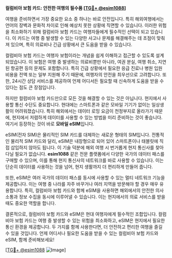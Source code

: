 **컬럼비아 보험 카드: 안전한 여행의 필수품 [[TG💪+ @esim1088](https://t.me/s/esim1088)]**

여행을 준비하면서 가장 중요한 요소 중 하나는 바로 안전입니다. 특히 해외여행에서는 언어의 장벽과 문화적 차이로 인해 예상치 못한 상황에 직면할 수 있습니다. 이러한 위험을 최소화하기 위해 컬럼비아 보험 카드는 여행자들에게 필수적인 선택이 되고 있습니다. 이 카드는 여행 중 발생할 수 있는 다양한 사고나 문제를 해결해주는 데 초점이 맞춰져 있으며, 특히 의료비나 긴급 상황에서 큰 도움을 받을 수 있습니다.

컬럼비아 보험 카드는 여행자 보험이라는 개념을 쉽게 이해하고 접근할 수 있도록 설계되었습니다. 이 보험은 여행 중 발생하는 의료비뿐만 아니라, 여권 분실, 여행 취소, 지연된 항공편 등의 문제도 포함합니다. 특히 긴급 상황에서 필요한 응급 진료나 병원 입원 비용을 전액 또는 일부 지원해 주기 때문에, 여행자의 안전을 최우선으로 고려합니다. 또한, 24시간 상담 서비스를 제공하여 언제 어디서든 필요할 때 신속하게 도움을 받을 수 있다는 점도 큰 장점입니다.

하지만 컬럼비아 보험 카드만으로 모든 것을 해결할 수 있는 것은 아닙니다. 현지에서 사용할 통신 수단도 중요합니다. 현대에는 스마트폰과 같은 모바일 기기가 없이는 일상생활이 어려워졌습니다. 특히 해외에서는 데이터 로밍 요금이 천정부지로 올라가기 때문에, 현지에서 저렴하게 데이터를 사용할 수 있는 방법을 미리 준비하는 것이 좋습니다. 여기서 등장하는 것이 바로 **모바일 eSIM**입니다.

eSIM(전자 SIM)은 물리적인 SIM 카드를 대체하는 새로운 형태의 SIM입니다. 전통적인 물리적 SIM 카드와 달리, eSIM은 내장형으로 되어 있어 스마트폰이나 태블릿에 직접 삽입하지 않아도 됩니다. 이 기술 덕분에 해외 여행 시 번거롭게 현지 통신사를 찾아다닐 필요가 없습니다. **esim1088** 같은 전문 플랫폼에서 다양한 국가의 데이터 패스를 구매할 수 있으며, 이를 통해 현지 통신사의 네트워크를 바로 사용할 수 있습니다. 이는 단순히 데이터를 사용하는 것을 넘어, 현지 생활까지 더 편리하게 만들어 줍니다.

또한, eSIM은 여러 국가의 데이터 패스를 동시에 사용할 수 있는 멀티 네트워크 기능을 제공합니다. 이는 여행 중 나라를 자주 바꾸거나 여러 지역을 방문해야 할 경우 매우 유용합니다. 특히, 컬럼비아 보험 카드와 함께 eSIM을 사용하면 해외에서의 안전한 의사 소통과 정보 수집을 동시에 이루어낼 수 있습니다. 이는 현지에서의 의료 서비스를 받을 때도 중요한 역할을 합니다.

결론적으로, 컬럼비아 보험 카드와 eSIM은 현대 여행자에게 필수적인 조합입니다. 컬럼비아 보험 카드는 여행 중 발생할 수 있는 위험을 최소화하고, eSIM은 현지에서 필요한 통신 환경을 제공합니다. 두 가지를 함께 사용한다면, 더 안전하고 편리한 여행을 즐길 수 있을 것입니다. 언제 어디서나 필요한 도움을 받을 수 있는 컬럼비아 보험 카드와 eSIM, 함께 준비해보세요! 

[[TG💪+ @esim1088](https://t.me/s/esim1088) ![Image](https://i.postimg.cc/Y0z9fWf4/image.png)]